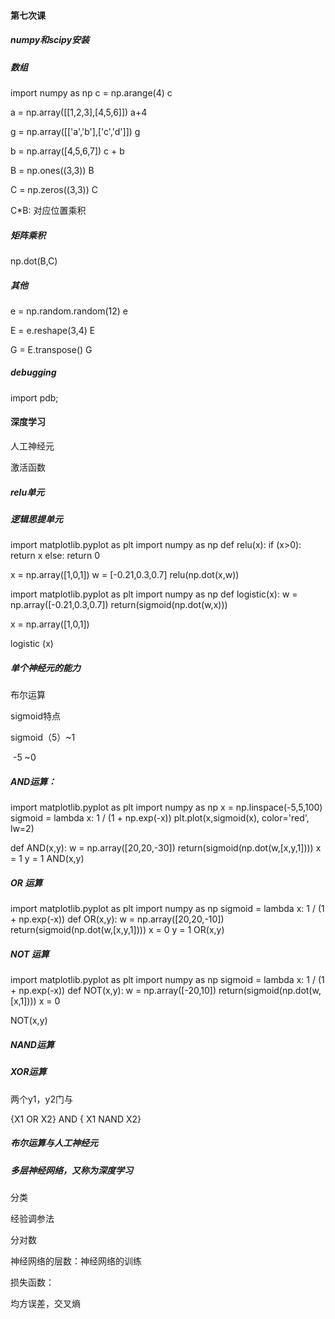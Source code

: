 #### 第七次课

##### numpy和scipy安装

##### 数组

import numpy as np
c = np.arange(4)
c

a = np.array([[1,2,3],[4,5,6]])
a+4

g = np.array([['a','b'],['c','d']])
g

b = np.array([4,5,6,7])
c + b

B = np.ones((3,3))
B

C = np.zeros((3,3))
C

C*B: 对应位置乘积

##### 矩阵乘积

np.dot(B,C)



##### 其他

e = np.random.random(12)
e

E = e.reshape(3,4)
E

G = E.transpose()
G

##### debugging

import pdb;



#### 深度学习

人工神经元

激活函数

##### relu单元

##### 逻辑思提单元

import matplotlib.pyplot as plt
import numpy as np
def relu(x):
    if (x>0):
        return x
    else: return 0

x = np.array([1,0,1])
w = [-0.21,0.3,0.7]
relu(np.dot(x,w))



import matplotlib.pyplot as plt
import numpy as np
def logistic(x):
    w = np.array([-0.21,0.3,0.7])
    return(sigmoid(np.dot(w,x)))

x = np.array([1,0,1])

logistic (x)



##### 单个神经元的能力

布尔运算

sigmoid特点

sigmoid（5）~1

​                 -5   ~0

##### AND运算：

import matplotlib.pyplot as plt
import numpy as np
x = np.linspace(-5,5,100)
sigmoid = lambda x: 1 / (1 + np.exp(-x)) 
plt.plot(x,sigmoid(x), color='red', lw=2)

def AND(x,y):
    w = np.array([20,20,-30])
    return(sigmoid(np.dot(w,[x,y,1])))
x = 1
y = 1
AND(x,y)

##### OR 运算

import matplotlib.pyplot as plt
import numpy as np
sigmoid = lambda x: 1 / (1 + np.exp(-x)) 
def OR(x,y):
    w = np.array([20,20,-10])
    return(sigmoid(np.dot(w,[x,y,1])))
x = 0
y = 1
OR(x,y)



##### NOT 运算

import matplotlib.pyplot as plt
import numpy as np
sigmoid = lambda x: 1 / (1 + np.exp(-x)) 
def NOT(x,y):
    w = np.array([-20,10])
    return(sigmoid(np.dot(w,[x,1])))
x = 0

NOT(x,y)



##### NAND运算



##### XOR运算

两个y1，y2门与

{X1 OR X2} AND { X1 NAND X2}



##### 布尔运算与人工神经元

##### 多层神经网络，又称为深度学习

分类

经验调参法

分对数

神经网络的层数：神经网络的训练

损失函数：

均方误差，交叉熵







